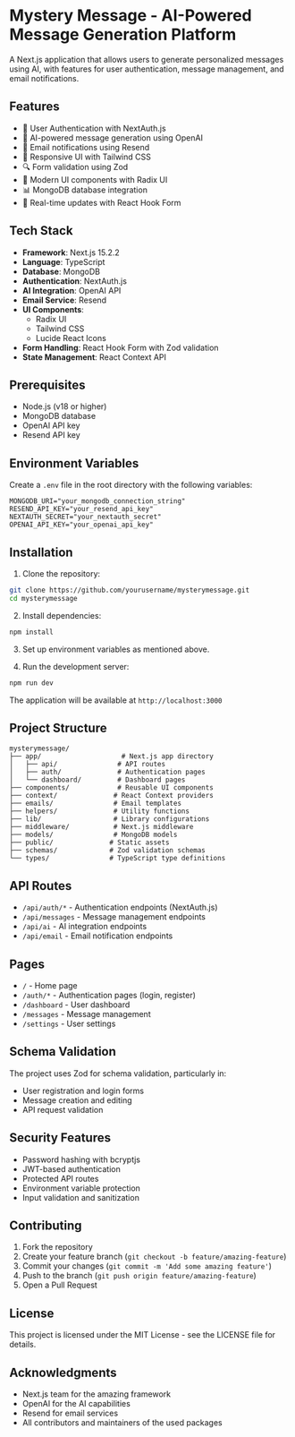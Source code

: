 # Mystery Message - AI-Powered Message Generation Platform

A Next.js application that allows users to generate personalized messages using AI, with features for user authentication, message management, and email notifications.

## Features

- 🔐 User Authentication with NextAuth.js
- 🤖 AI-powered message generation using OpenAI
- 📧 Email notifications using Resend
- 📱 Responsive UI with Tailwind CSS
- 🔍 Form validation using Zod
- 🎨 Modern UI components with Radix UI
- 📊 MongoDB database integration
- 🔄 Real-time updates with React Hook Form

## Tech Stack

- **Framework**: Next.js 15.2.2
- **Language**: TypeScript
- **Database**: MongoDB
- **Authentication**: NextAuth.js
- **AI Integration**: OpenAI API
- **Email Service**: Resend
- **UI Components**: 
  - Radix UI
  - Tailwind CSS
  - Lucide React Icons
- **Form Handling**: React Hook Form with Zod validation
- **State Management**: React Context API

## Prerequisites

- Node.js (v18 or higher)
- MongoDB database
- OpenAI API key
- Resend API key

## Environment Variables

Create a `.env` file in the root directory with the following variables:

```env
MONGODB_URI="your_mongodb_connection_string"
RESEND_API_KEY="your_resend_api_key"
NEXTAUTH_SECRET="your_nextauth_secret"
OPENAI_API_KEY="your_openai_api_key"
```

## Installation

1. Clone the repository:
```bash
git clone https://github.com/yourusername/mysterymessage.git
cd mysterymessage
```

2. Install dependencies:
```bash
npm install
```

3. Set up environment variables as mentioned above.

4. Run the development server:
```bash
npm run dev
```

The application will be available at `http://localhost:3000`

## Project Structure

```
mysterymessage/
├── app/                    # Next.js app directory
│   ├── api/               # API routes
│   ├── auth/              # Authentication pages
│   └── dashboard/         # Dashboard pages
├── components/            # Reusable UI components
├── context/              # React Context providers
├── emails/               # Email templates
├── helpers/              # Utility functions
├── lib/                  # Library configurations
├── middleware/           # Next.js middleware
├── models/               # MongoDB models
├── public/              # Static assets
├── schemas/             # Zod validation schemas
└── types/               # TypeScript type definitions
```

## API Routes

- `/api/auth/*` - Authentication endpoints (NextAuth.js)
- `/api/messages` - Message management endpoints
- `/api/ai` - AI integration endpoints
- `/api/email` - Email notification endpoints

## Pages

- `/` - Home page
- `/auth/*` - Authentication pages (login, register)
- `/dashboard` - User dashboard
- `/messages` - Message management
- `/settings` - User settings

## Schema Validation

The project uses Zod for schema validation, particularly in:
- User registration and login forms
- Message creation and editing
- API request validation

## Security Features

- Password hashing with bcryptjs
- JWT-based authentication
- Protected API routes
- Environment variable protection
- Input validation and sanitization

## Contributing

1. Fork the repository
2. Create your feature branch (`git checkout -b feature/amazing-feature`)
3. Commit your changes (`git commit -m 'Add some amazing feature'`)
4. Push to the branch (`git push origin feature/amazing-feature`)
5. Open a Pull Request

## License

This project is licensed under the MIT License - see the LICENSE file for details.

## Acknowledgments

- Next.js team for the amazing framework
- OpenAI for the AI capabilities
- Resend for email services
- All contributors and maintainers of the used packages
